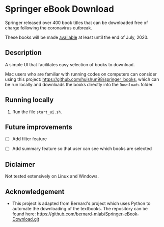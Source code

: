 # Springer eBook Download

Springer released over 400 book titles that can be downloaded free of charge following the coronavirus outbreak.

These books will be made [available](https://www.springernature.com/gp/librarians/news-events/all-news-articles/industry-news-initiatives/free-access-to-textbooks-for-institutions-affected-by-coronaviru/17855960) at least until the end of July, 2020.


## Description

A simple UI that facilitates easy selection of books to download.

Mac users who are familiar with running codes on computers can consider using this project: https://github.com/huishun98/springer_books, which can be run locally and downloads the books directly into the `Downloads` folder.


## Running locally
1. Run the file `start_ui.sh`.


## Future improvements
- [ ] Add filter feature
- [ ] Add summary feature so that user can see which books are selected


## Diclaimer

Not tested extensively on Linux and Windows. 


## Acknowledgement

- This project is adapted from Bernard's project which uses Python to automate the downloading of the textbooks. The repository can be found here: https://github.com/bernard-mlab/Springer-eBook-Download.git